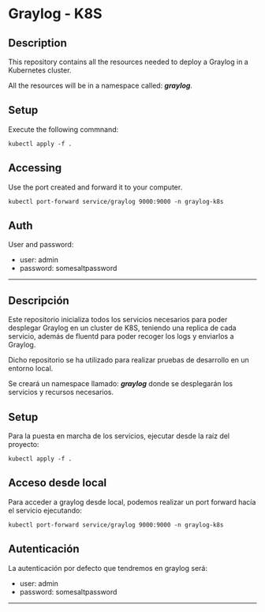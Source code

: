 # Graylog - K8S


## Description

This repository contains all the resources needed to deploy a Graylog in a Kubernetes cluster.

All the resources will be in a namespace called: ***graylog***.

## Setup

Execute the following commnand:

```kubectl
kubectl apply -f .
```

## Accessing

Use the port created and forward it to your computer.

```kubectl
kubectl port-forward service/graylog 9000:9000 -n graylog-k8s
```

## Auth

User and password:

- user: admin
- password: somesaltpassword

---

## Descripción

Este repositorio inicializa todos los servicios necesarios para poder desplegar Graylog en un cluster de K8S, teniendo una replica de cada servicio, además de fluentd para poder recoger los logs y enviarlos a Graylog.

Dicho repositorio se ha utilizado para realizar pruebas de desarrollo en un entorno local.

Se creará un namespace llamado: ***graylog*** donde se desplegarán los servicios y recursos necesarios.

## Setup

Para la puesta en marcha de los servicios, ejecutar desde la raíz del proyecto:

```kubectl
kubectl apply -f .
```

## Acceso desde local

Para acceder a graylog desde local, podemos realizar un port forward hacía el servicio ejecutando:

```kubectl
kubectl port-forward service/graylog 9000:9000 -n graylog-k8s
```

## Autenticación

La autenticación por defecto que tendremos en graylog será:
- user: admin
- password: somesaltpassword

---
